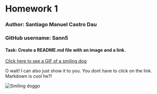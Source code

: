 # Homework 1
### Author: Santiago Manuel Castro Dau
### GitHub username: Sann5
#### Task: Create a README.md file with an image and a link.

[Click here to see a GIF of a smiling dog](https://media3.giphy.com/media/1d7F9xyq6j7C1ojbC5/giphy.gif)

O wait! I can also just show it to you. You dont have to click on the link. Markdown is cool he?!

![Smiling doggo](https://media3.giphy.com/media/1d7F9xyq6j7C1ojbC5/giphy.gif)
